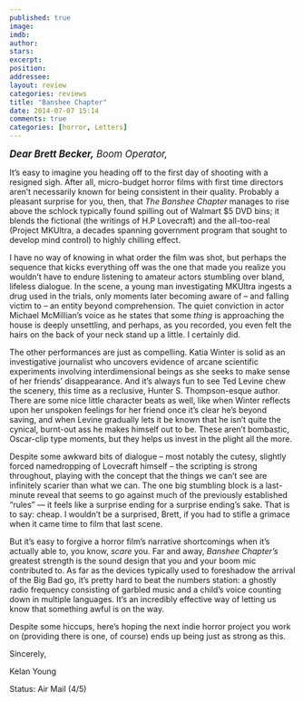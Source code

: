 ```yaml
---
published: true
image: 
imdb: 
author:  
stars: 
excerpt: 
position: 
addressee: 
layout: review
categories: reviews
title: "Banshee Chapter"
date: 2014-07-07 15:14
comments: true
categories: [horror, Letters]
---
```

<div><p><em style="font-size:120%;"><strong><span class="full-image-block ssNonEditable"><span><a href="/letters/2014/7/7/banshee-chapter.html"><img src="http://rollotomasi73.files.wordpress.com/2014/07/banshee-chapter.jpg" alt="" /></a></span></span>Dear Brett Becker,</strong> Boom Operator,</em></p><p>It&#8217;s easy to imagine you heading off to the first day of shooting with a resigned sigh.  After all,  micro-budget horror films with first time directors aren&rsquo;t necessarily known for being consistent in their quality.  Probably a pleasant surprise for you, then, that <em>The Banshee Chapter</em> manages to rise above the schlock typically found spilling out of Walmart $5 DVD bins; it blends the fictional (the writings of H.P Lovecraft) and the all-too-real (Project MKUltra, a decades spanning government program that sought to develop mind control) to highly chilling effect.  </p><p>I have no way of knowing in what order the film was shot, but perhaps the sequence that kicks everything off was the one that made you realize you wouldn&rsquo;t have to endure listening to amateur actors stumbling over bland, lifeless dialogue.  In the scene, a young man investigating MKUltra ingests a drug used in the trials, only moments later becoming aware of &ndash; and falling victim to &ndash; an entity beyond comprehension.  The quiet conviction in actor Michael McMillian&#8217;s voice as he states that some <em>thing</em> is approaching the house is deeply unsettling, and perhaps, as you recorded, you even felt the hairs on the back of your neck stand up a little. I certainly did.  </p><p>The other performances are just as compelling. Katia Winter is solid as an investigative journalist who uncovers evidence of arcane scientific experiments involving interdimensional beings as she seeks to make sense of her friends&#8217; disappearance. And it&#8217;s always fun to see Ted Levine chew the scenery, this time as a reclusive, Hunter S. Thompson-esque author. There are some nice little character beats as well, like when Winter reflects upon her unspoken feelings for her friend once it&rsquo;s clear he&#8217;s beyond saving, and when Levine gradually lets it be known that he isn&#8217;t quite the cynical, burnt-out ass he makes himself out to be. These aren&rsquo;t bombastic, Oscar-clip type moments, but they helps us invest in the plight all the more.</p><p> Despite some awkward bits of dialogue &ndash; most notably the cutesy, slightly forced namedropping of Lovecraft himself &ndash; the scripting is strong  throughout, playing with the concept that the things we can&#8217;t see are infinitely scarier than what we can. The one big stumbling block is a last-minute reveal that seems to go against much of the previously established &#8220;rules&#8221; &mdash; it feels like a surprise ending for a surprise ending&rsquo;s sake. That is to say: cheap. I wouldn&#8217;t be a surprised, Brett, if you had to stifle a grimace when it came time to film that last scene.  </p><p>But it&#8217;s easy to forgive a horror film&#8217;s narrative shortcomings when it&#8217;s actually able to, you know, <em>scare</em> you.  Far and away, <em>Banshee Chapter&#8217;s </em>greatest strength is the sound design that you and your boom mic contributed to. As far as the devices typically used to foreshadow the arrival of the Big Bad go, it&#8217;s pretty hard to beat the numbers station: a ghostly radio frequency consisting of garbled music and a child&#8217;s voice counting down in multiple languages. It&#8217;s an incredibly effective way of letting us know that something awful is on the way. </p><p>Despite some hiccups, here&#8217;s hoping the next indie horror project you work on (providing there is one, of course) ends up being just as strong as this.</p><p>Sincerely,</p><p>Kelan Young</p><p>Status: Air Mail (4/5)</p></div>
